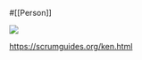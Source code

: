 #[[Person]]

![](https://scrumguides.org/images/ken_schwaber.png)

<https://scrumguides.org/ken.html>